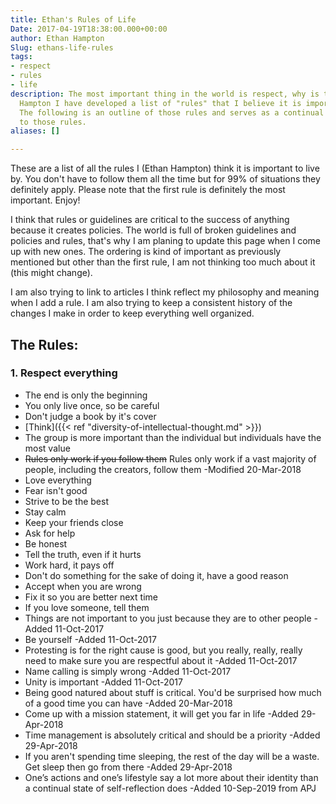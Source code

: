 ```yaml
---
title: Ethan's Rules of Life
Date: 2017-04-19T18:38:00.000+00:00
author: Ethan Hampton
Slug: ethans-life-rules
tags:
- respect
- rules
- life
description: The most important thing in the world is respect, why is that? As Ethan
  Hampton I have developed a list of "rules" that I believe it is important to follow.
  The following is an outline of those rules and serves as a continual log of changes
  to those rules.
aliases: []

---
```

These are a list of all the rules I (Ethan Hampton) think it is important to live by. You don't have
to follow them all the time but for 99% of situations they definitely
apply. Please note that the first rule is definitely the most important.
Enjoy!

I think that rules or guidelines are critical to the success of anything because
it creates policies. The world is full of broken guidelines and policies
and rules, that's why I am planing to update this page when I come up
with new ones. The ordering is kind of important as previously mentioned
but other than the first rule, I am not thinking too much about it (this
might change).

I am also trying to link to articles I think reflect my philosophy and
meaning when I add a rule. I am also trying to keep a consistent history
of the changes I make in order to keep everything well organized.

## The Rules:

### 1. **Respect everything**

* The end is only the beginning
* You only live once, so be careful
* Don't judge a book by it's cover
* [Think]({{< ref "diversity-of-intellectual-thought.md" >}})
* The group is more important than the individual but individuals have
  the most value
* ~~Rules only work if you follow them~~ Rules only work if a vast
  majority of people, including the creators, follow them -Modified
  20-Mar-2018
* Love everything
* Fear isn't good
* Strive to be the best
* Stay calm
* Keep your friends close
* Ask for help
* Be honest
* Tell the truth, even if it hurts
* Work hard, it pays off
* Don't do something for the sake of doing it, have a good reason
* Accept when you are wrong
* Fix it so you are better next time
* If you love someone, tell them
* Things are not important to you just because they are to other
  people -Added 11-Oct-2017
* Be yourself -Added 11-Oct-2017
* Protesting is for the right cause is good, but you really, really,
  really need to make sure you are respectful about it -Added
  11-Oct-2017
* Name calling is simply wrong -Added 11-Oct-2017
* Unity is
  important
  \-Added 11-Oct-2017
* Being good natured about stuff is critical. You'd be surprised how
  much of a good time you can have -Added 20-Mar-2018
* Come up with a mission statement, it will get you far in life -Added
  29-Apr-2018
* Time management is absolutely critical and should be a priority
  \-Added 29-Apr-2018
* If you aren't spending time sleeping, the rest of the day will be a
  waste. Get sleep then go from there -Added 29-Apr-2018
* One’s actions and one’s lifestyle say a lot more about their identity than a continual state of self-reflection does -Added 10-Sep-2019 from APJ
